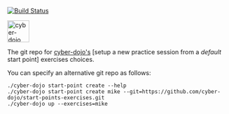 [![Build Status](https://travis-ci.org/cyber-dojo/start-points-exercises.svg?branch=master)](https://travis-ci.org/cyber-dojo/start-points-exercises)

<img src="https://raw.githubusercontent.com/cyber-dojo/web/master/public/images/home_page_logo.png" alt="cyber-dojo yin/yang logo" width="50px" height="50px"/>

The git repo for [cyber-dojo's](https://github.com/cyber-dojo/web)
[setup a new practice session from a <em>default</em> start point] exercises choices.

You can specify an alternative git repo as follows:

```
./cyber-dojo start-point create --help
./cyber-dojo start-point create mike --git=https://github.com/cyber-dojo/start-points-exercises.git
./cyber-dojo up --exercises=mike
```